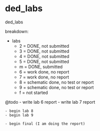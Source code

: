 # ded_labs
ded_labs

breakdown:
  - labs
  	- 2 = DONE, not submitted
	- 3 = DONE, not submitted
	- 4 = DONE, not submitted
	- 5 = DONE, not submitted
	- m = DONE, submitted
	- 6 = work done, no report
	- 7 = work done, no report
	- 8 = schematic done, no test or report
	- 9 = schematic done, no test or report
	- f = not started
    
@todo
	- write lab 6 report
	- write lab 7 report
  
	- begin lab 8
	- begin lab 9 
  
	- begin final (I am doing the report)
